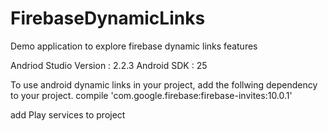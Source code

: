 # FirebaseDynamicLinks
Demo application to explore firebase dynamic links features

Andriod Studio Version : 2.2.3
Android SDK : 25

To use android dynamic links in your project, add the follwing dependency to your project.
compile 'com.google.firebase:firebase-invites:10.0.1'

add Play services to project 

